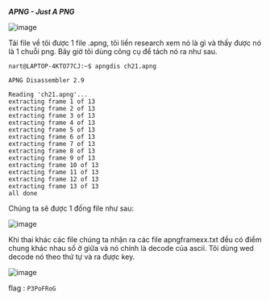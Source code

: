 ***APNG - Just A PNG***

![image](https://github.com/user-attachments/assets/58733cfd-e6ac-4e69-8ef2-464595f235ff)

Tải file về tôi được 1 file .apng, tôi liền research xem nó là gì và thấy được nó là 1 chuỗi png.
Bây giờ tôi dùng công cụ để tách nó ra như sau.

```linux
nart@LAPTOP-4KTO77CJ:~$ apngdis ch21.apng

APNG Disassembler 2.9

Reading 'ch21.apng'...
extracting frame 1 of 13
extracting frame 2 of 13
extracting frame 3 of 13
extracting frame 4 of 13
extracting frame 5 of 13
extracting frame 6 of 13
extracting frame 7 of 13
extracting frame 8 of 13
extracting frame 9 of 13
extracting frame 10 of 13
extracting frame 11 of 13
extracting frame 12 of 13
extracting frame 13 of 13
all done
```
Chúng ta sẽ được 1 đống file như sau:

![image](https://github.com/user-attachments/assets/99e09fa8-66b4-42b8-846a-9a8471120de2)

Khi thai khác các file chúng ta nhận ra các file apngframexx.txt đều có điểm chung khác nhau số ở giữa và nó chính là decode của ascii.
Tôi dùng wed decode nó theo thứ tự và ra được key.

![image](https://github.com/user-attachments/assets/9eedc98a-72ef-4a7f-a6bc-227cc97cff49)

flag : ```P3PoFRoG```

